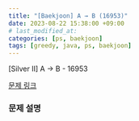 ```yaml
---
title: "[Baekjoon] A → B (16953)"
date: 2023-08-22 15:38:00 +09:00 
# last_modified_at:
categories: [ps, baekjoon]
tags: [greedy, java, ps, baekjoon]
---
```

[Silver II] A → B - 16953 

[문제 링크](https://www.acmicpc.net/problem/16953) 

### 문제 설명